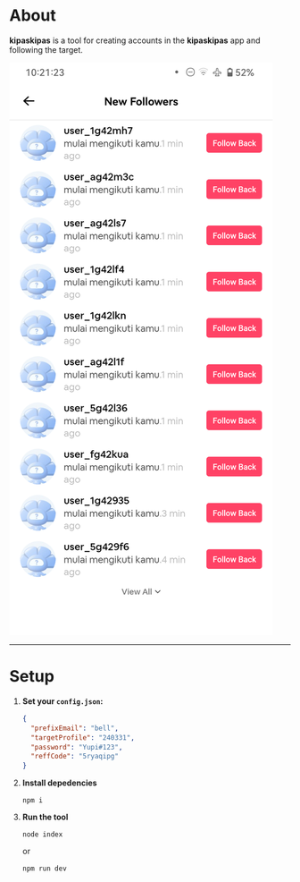 # About

**kipaskipas** is a tool for creating accounts in the **kipaskipas** app and following the target.

![Screenshot](./docs/ss.png)

---

# Setup

1. **Set your `config.json`:**

   ```json
   {
     "prefixEmail": "bell",
     "targetProfile": "240331",
     "password": "Yupi#123",
     "reffCode": "5ryaqipg"
   }
   ```

2. **Install depedencies**

   ```
   npm i
   ```

3. **Run the tool**
   ```
   node index
   ```
   or
   ```
   npm run dev
   ```
